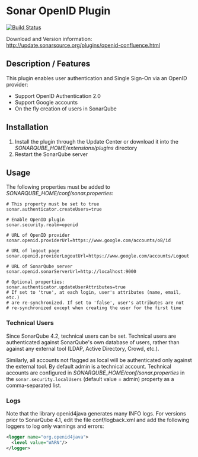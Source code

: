 Sonar OpenID Plugin
===================
[![Build Status](https://api.travis-ci.org/SonarQubeCommunity/sonar-openid.svg)](https://travis-ci.org/SonarQubeCommunity/sonar-openid)

Download and Version information: http://update.sonarsource.org/plugins/openid-confluence.html

## Description / Features

This plugin enables user authentication and Single Sign-On via an OpenID provider:
* Support OpenID Authentication 2.0
* Support Google accounts
* On the fly creation of users in SonarQube

## Installation

1. Install the plugin through the Update Center or download it into the _SONARQUBE_HOME/extensions/plugins_ directory
2. Restart the SonarQube server

## Usage

The following properties must be added to _SONARQUBE_HOME/conf/sonar.properties_:

```
# This property must be set to true
sonar.authenticator.createUsers=true
 
# Enable OpenID plugin
sonar.security.realm=openid
 
# URL of OpenID provider
sonar.openid.providerUrl=https://www.google.com/accounts/o8/id
 
# URL of logout page
sonar.openid.providerLogoutUrl=https://www.google.com/accounts/Logout
 
# URL of SonarQube server
sonar.openid.sonarServerUrl=http://localhost:9000
 
# Optional properties:
sonar.authenticator.updateUserAttributes=true
# If set to 'true', at each login, user's attributes (name, email, etc.)
# are re-synchronized. If set to 'false', user's attributes are not
# re-synchronized except when creating the user for the first time
```

### Technical Users

Since SonarQube 4.2, technical users can be set. Technical users are authenticated against SonarQube's own database of users, rather than against any external tool (LDAP, Active Directory, Crowd, etc.).

Similarly, all accounts not flagged as local will be authenticated only against the external tool. By default admin is a technical account. Technical accounts are configured in _SONARQUBE_HOME/conf/sonar.properties_ in the `sonar.security.localUsers` (default value = admin) property as a comma-separated list.

### Logs

Note that the library openid4java generates many INFO logs. For versions prior to SonarQube 4.1, edit the file conf/logback.xml and add the following loggers to log only warnings and errors:

```xml
<logger name="org.openid4java">
  <level value="WARN"/>
</logger>
```
